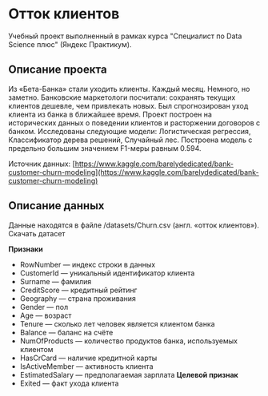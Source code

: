 # Отток клиентов #

Учебный проект выполненный в рамках курса "Специалист по Data Science плюс" (Яндекс Практикум).

## Описание проекта ##

Из «Бета-Банка» стали уходить клиенты. Каждый месяц. Немного, но заметно. Банковские маркетологи посчитали: сохранять текущих клиентов дешевле, чем привлекать новых.
Был спрогнозирован уход клиента из банка в ближайшее время. Проект построен на исторических данных о поведении клиентов и расторжении договоров с банком.
Исследованы следующие модели: Логистическая регрессия, Классификатор дерева решений, Случайный лес. Построена модель с предельно большим значением F1-меры равным 0.594.  

Источник данных: [https://www.kaggle.com/barelydedicated/bank-customer-churn-modeling](https://www.kaggle.com/barelydedicated/bank-customer-churn-modeling)

## Описание данных ##

Данные находятся в файле /datasets/Churn.csv (англ. «отток клиентов»). Скачать датасет

**Признаки**
* RowNumber — индекс строки в данных
* CustomerId — уникальный идентификатор клиента
* Surname — фамилия
* CreditScore — кредитный рейтинг
* Geography — страна проживания
* Gender — пол
* Age — возраст
* Tenure — сколько лет человек является клиентом банка
* Balance — баланс на счёте
* NumOfProducts — количество продуктов банка, используемых клиентом
* HasCrCard — наличие кредитной карты
* IsActiveMember — активность клиента
* EstimatedSalary — предполагаемая зарплата
**Целевой признак**
* Exited — факт ухода клиента
